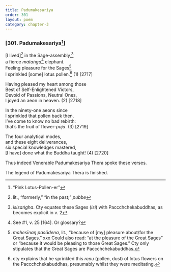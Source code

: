 ```yaml
---
title: Padumakesariya
order: 301
layout: poem
category: chapter-3
---
```


### \[301. Padumakesariya[^1]\]

\[I lived\][^2] in the Sage-assembly,[^3]  
a fierce *mātaṅga*[^4] elephant.  
Feeling pleasure for the Sages[^5]  
I sprinkled \[some\] lotus pollen.[^6] (1) \[2717\]

Having pleased my heart among those  
Best of Self-Enlightened Victors,  
Devoid of Passions, Neutral Ones,  
I joyed an aeon in heaven. (2) \[2718\]

In the ninety-one aeons since  
I sprinkled that pollen back then,  
I’ve come to know no bad rebirth:  
that’s the fruit of flower-*pūjā*. (3) \[2719\]

The four analytical modes,  
and these eight deliverances,  
six special knowledges mastered,  
\[I have\] done what the Buddha taught! (4) \[2720\]

Thus indeed Venerable Padumakesariya Thera spoke these verses.

The legend of Padumakesariya Thera is finished.

[^1]: “Pink Lotus-Pollen-er”

[^2]: lit., “formerly,” “in the past;” *pubbe*

[^3]: *isisaṅgha*. Cty equates these Sages (*isi*) with Pa<span class="diacritics" data-state="on">cc</span><span class="no-diacritics" data-state="off">chch</span>ekabuddhas, as becomes explicit in v. 2

[^4]: See \#1, v. 25 \[164\]. Or glossary?

[^5]: *mahesīnaŋ pasādena*, lit., “because of \[my\] pleasure about/for the Great Sages.” xxx Could also read: “at the pleasure of the Great Sages” or “because it would be pleasing to those Great Sages.” Cty only stipulates that the Great Sages are Pa<span class="diacritics" data-state="on">cc</span><span class="no-diacritics" data-state="off">chch</span>ekabuddhas.

[^6]: cty explains that he sprinkled this *reṇu* (pollen, dust) of lotus flowers on the Pa<span class="diacritics" data-state="on">cc</span><span class="no-diacritics" data-state="off">chch</span>ekabuddhas, presumably whilst they were meditating.
